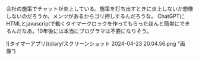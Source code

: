 会社の施策でチャットが炎上している。施策を打ち出すときに炎上しないか想像しないのだろうか。メンツがあるからゴリ押しするんだろうな。
ChatGPTにHTMLとjavascriptで動くタイマークロックを作ってもらったほんと簡単にできるんだなあ。10年後には本当にプログラマは不要になりそう。

![タイマーアプリ](diary/スクリーンショット 2024-04-23 20.04.56.png "画像")
